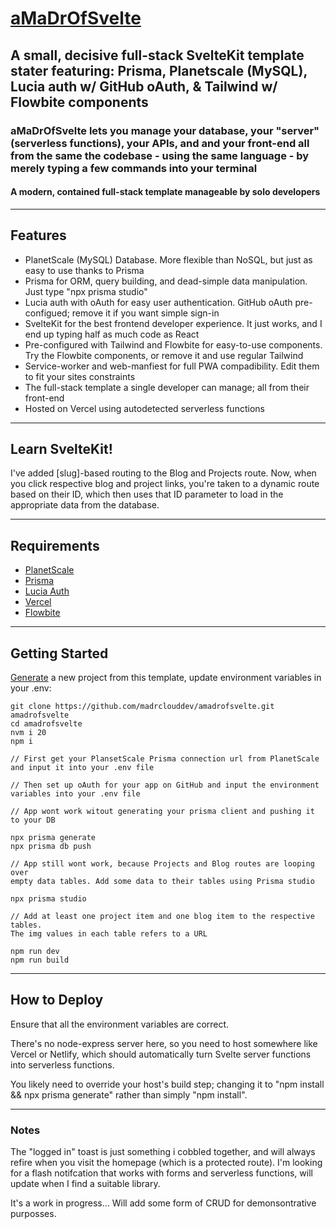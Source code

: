 # [aMaDrOfSvelte](https://amadrofsvelte.madr.io)

## A small, decisive full-stack SvelteKit template stater featuring: Prisma, Planetscale (MySQL), Lucia auth w/ GitHub oAuth, & Tailwind w/ Flowbite components 

### aMaDrOfSvelte lets you manage your database, your "server" (serverless functions), your APIs, and and your front-end all from the same the codebase - using the same language - by merely typing a few commands into your terminal

#### A modern, contained full-stack template manageable by solo developers

---
## Features

- PlanetScale (MySQL) Database. More flexible than NoSQL, but just as easy to use thanks to Prisma
- Prisma for ORM, query building, and dead-simple data manipulation. Just type "npx prisma studio"
- Lucia auth with oAuth for easy user authentication. GitHub oAuth pre-configued; remove it if you want simple sign-in
- SvelteKit for the best frontend developer experience. It just works, and I end up typing half as much code as React
- Pre-configured with Tailwind and Flowbite for easy-to-use components. Try the Flowbite components, or remove it and use regular Tailwind
- Service-worker and web-manfiest for full PWA compadibility. Edit them to fit your sites constraints
- The full-stack template a single developer can manage; all from their front-end
- Hosted on Vercel using autodetected serverless functions

---
## Learn SvelteKit!

I've added [slug]-based routing to the Blog and Projects route. Now, when you click respective blog and project links, you're taken to a dynamic route based on their ID, which then uses that ID parameter to load in the appropriate data from the database.

---
## Requirements

- [PlanetScale](https://planetscale.com/)
- [Prisma](https://www.prisma.io/)
- [Lucia Auth](https://lucia-auth.com/)
- [Vercel](https://vercel.com/)
- [Flowbite](https://flowbite-svelte.com/)

---
## Getting Started

[Generate](https://github.com/madrclouddev/amadrofsvelte/generate) a new project
from this template, update
environment variables in your .env:

```
git clone https://github.com/madrclouddev/amadrofsvelte.git amadrofsvelte
cd amadrofsvelte
nvm i 20
npm i

// First get your PlansetScale Prisma connection url from PlanetScale
and input it into your .env file

// Then set up oAuth for your app on GitHub and input the environment
variables into your .env file

// App wont work witout generating your prisma client and pushing it
to your DB

npx prisma generate
npx prisma db push

// App still wont work, because Projects and Blog routes are looping over
empty data tables. Add some data to their tables using Prisma studio

npx prisma studio

// Add at least one project item and one blog item to the respective tables.
The img values in each table refers to a URL

npm run dev
npm run build
```

---
## How to Deploy

Ensure that all the environment variables are correct.

There's no node-express server here, so you need to
host somewhere like Vercel or Netlify, which should
automatically turn Svelte server functions into
serverless functions.

You likely need to override your host's build step; changing
it to "npm install && npx prisma generate" rather than simply
"npm install".

---

### Notes

The "logged in" toast is just something i cobbled together, and will always refire when you visit the homepage (which is a protected route). I'm looking for a flash notifcation that works with forms and serverless functions, will update when I find a suitable library.

It's a work in progress... Will add some form of CRUD for demonsontrative purposses.

